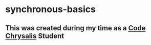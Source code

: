 # synchronous-basics
## This was created during my time as a [Code Chrysalis](https://codechrysalis.io) Student